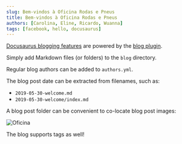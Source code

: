 ```yaml
---
slug: Bem-vindos à Oficina Rodas e Pneus
title: Bem-vindos à Oficina Rodas e Pneus
authors: [Carolina, Eline, Ricardo, Wuanna]
tags: [facebook, hello, docusaurus]
---
```


[Docusaurus blogging features](https://docusaurus.io/docs/blog) are powered by the [blog plugin](https://docusaurus.io/docs/api/plugins/@docusaurus/plugin-content-blog).

Simply add Markdown files (or folders) to the `blog` directory.

Regular blog authors can be added to `authors.yml`.

The blog post date can be extracted from filenames, such as:

- `2019-05-30-welcome.md`
- `2019-05-30-welcome/index.md`

A blog post folder can be convenient to co-locate blog post images:

![Oficina](./docusaurus-plushie-banner.jpeg)

The blog supports tags as well!
